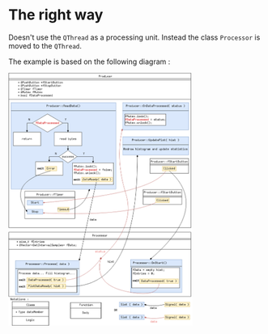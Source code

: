 # The right way 

Doesn't use the `QThread` as a processing unit. Instead the class `Processor` is moved to the `QThread`.

The example is based on the following diagram :

<p float="center">
  <img src="/right/diagram.png" height="500">
</p>
